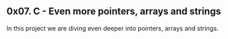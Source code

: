 ## 0x07. C - Even more pointers, arrays and strings

In this project we are diving even deeper into pointers, arrays and strings.
